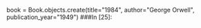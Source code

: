 book = Book.objects.create(title="1984", author="George Orwell", publication_year="1949")
###In [25]:
